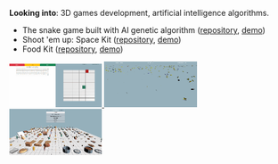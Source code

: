 <!--
**nrsharip/nrsharip** is a ✨ _special_ ✨ repository because its `README.md` (this file) appears on your GitHub profile.

Here are some ideas to get you started:

- 🔭 I’m currently working on ...
- 🌱 I’m currently learning ...
- 👯 I’m looking to collaborate on ...
- 🤔 I’m looking for help with ...
- 💬 Ask me about ...
- 📫 How to reach me: ...
- 😄 Pronouns: ...
- ⚡ Fun fact: ...
-->

**Looking into**: 3D games development, artificial intelligence algorithms.

- The snake game built with AI genetic algorithm ([repository](https://github.com/nrsharip/ai-genetic-algorithm-snake), [demo](https://nrsharip.github.io/ai-genetic-algorithm-snake/))
- Shoot 'em up: Space Kit ([repository](https://github.com/nrsharip/threejs-shmup), [demo](https://nrsharip.github.io/threejs-shmup/))
- Food Kit ([repository](https://github.com/nrsharip/threejs-food-kit), [demo](https://nrsharip.github.io/threejs-food-kit/))

<a href="https://nrsharip.github.io/ai-genetic-algorithm-snake/">
  <img src="https://github.com/nrsharip/ai-genetic-algorithm-snake/blob/c3fb8c518062efed7904cc91dacd2f7929313de2/docs/run-compressed.gif?raw=true" width="33%">
</a>
<a href="https://nrsharip.github.io/threejs-shmup/">
  <img src="https://github.com/nrsharip/threejs-shmup/blob/4e6d3217161e500d7b873360f78eec2e2361620c/docs/run-compressed.gif?raw=true" width="33%">
</a>
<a href="https://nrsharip.github.io/threejs-food-kit/">
  <img src="https://github.com/nrsharip/threejs-food-kit/blob/5d9498cedad3601af796b069213a4f5044ae2525/docs/run-compressed.gif?raw=true" width="33%">
</a>
